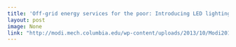 ```yaml
---
title: 'Off-grid energy services for the poor: Introducing LED lighting in the Millennium Villages Project in Malawi '
layout: post
image: None
link: "http://modi.mech.columbia.edu/wp-content/uploads/2013/10/Modi2010Off-grid-.pdf"
---
```



 
